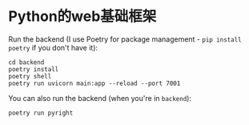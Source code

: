 # Python的web基础框架

Run the backend (I use Poetry for package management - `pip install poetry` if you don't have it):

```shell
cd backend
poetry install
poetry shell
poetry run uvicorn main:app --reload --port 7001
```

You can also run the backend (when you're in `backend`):

```python
poetry run pyright
```

